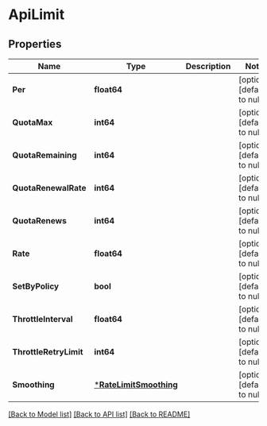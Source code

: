 # ApiLimit

## Properties
Name | Type | Description | Notes
------------ | ------------- | ------------- | -------------
**Per** | **float64** |  | [optional] [default to null]
**QuotaMax** | **int64** |  | [optional] [default to null]
**QuotaRemaining** | **int64** |  | [optional] [default to null]
**QuotaRenewalRate** | **int64** |  | [optional] [default to null]
**QuotaRenews** | **int64** |  | [optional] [default to null]
**Rate** | **float64** |  | [optional] [default to null]
**SetByPolicy** | **bool** |  | [optional] [default to null]
**ThrottleInterval** | **float64** |  | [optional] [default to null]
**ThrottleRetryLimit** | **int64** |  | [optional] [default to null]
**Smoothing** | [***RateLimitSmoothing**](RateLimitSmoothing.md) |  | [optional] [default to null]

[[Back to Model list]](../README.md#documentation-for-models) [[Back to API list]](../README.md#documentation-for-api-endpoints) [[Back to README]](../README.md)

